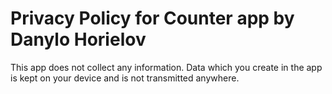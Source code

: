 # Privacy Policy for Counter app by Danylo Horielov

This app does not collect any information. Data which you create in the app is kept on your device and is not transmitted anywhere.
